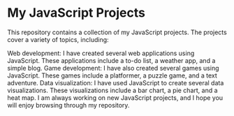 # My JavaScript Projects
This repository contains a collection of my JavaScript projects. The projects cover a variety of topics, including:

Web development: I have created several web applications using JavaScript. These applications include a to-do list, a weather app, and a simple blog.
Game development: I have also created several games using JavaScript. These games include a platformer, a puzzle game, and a text adventure.
Data visualization: I have used JavaScript to create several data visualizations. These visualizations include a bar chart, a pie chart, and a heat map.
I am always working on new JavaScript projects, and I hope you will enjoy browsing through my repository.
